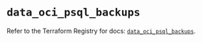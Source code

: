 # `data_oci_psql_backups`

Refer to the Terraform Registry for docs: [`data_oci_psql_backups`](https://registry.terraform.io/providers/oracle/oci/7.19.0/docs/data-sources/psql_backups).
